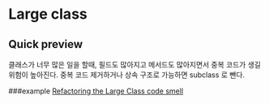 # Large class

## Quick preview
클래스가 너무 많은 일을 할때, 필드도 많아지고 메서드도 많아지면서 중복 코드가 생길 위험이 높아진다. 
중복 코드 제거하거나 상속 구조로 가능하면 subclass 로 뺀다.  

###example
[Refactoring the Large Class code smell](https://makolyte.com/refactoring-the-large-class-code-smell/)